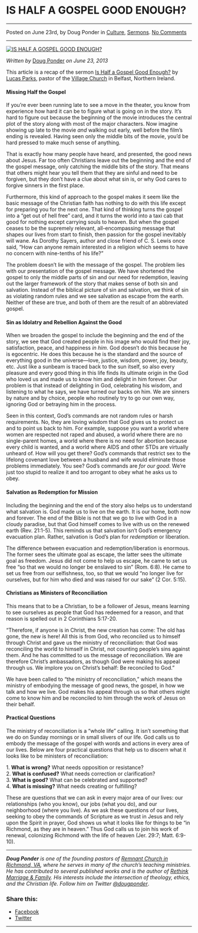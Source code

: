 IS HALF A GOSPEL GOOD ENOUGH?
=============================

* * *

Posted on June 23rd, by Doug Ponder in [Culture](http://www.remnantresource.org/category/culture/), [Sermons](http://www.remnantresource.org/category/sermons/). [No Comments](http://www.remnantresource.org/is-half-a-gospel-good-enough/#respond)

* * *

[![IS HALF A GOSPEL GOOD ENOUGH?](http://www.remnantresource.org/wp-content/uploads/2013/06/Is_Half_Gospel_Good_enough.gif)](http://www.remnantresource.org/wp-content/uploads/2013/06/Is_Half_Gospel_Good_enough.gif)  

_Written by_ [Doug Ponder](http://www.remnantresource.org/author/doug-ponder/ "Posts by Doug Ponder") _on June 23, 2013_

This article is a recap of the sermon [Is Half a Gospel Good Enough?](http://www.remnantrichmond.org/sermon/is-half-a-gospel-good-enough/) by [Lucas Parks](https://twitter.com/lucas_parks), pastor of the [Village Church](https://twitter.com/Village_Belfast) in Belfast, Northern Ireland.

#### Missing Half the Gospel

If you’re ever been running late to see a move in the theater, you know from experience how hard it can be to figure what is going on in the story. It’s hard to figure out because the beginning of the movie introduces the central plot of the story along with most of the major characters. Now imagine showing up late to the movie _and_ walking out early, well before the film’s ending is revealed. Having seen only the middle bits of the movie, you’d be hard pressed to make much sense of anything.

That is exactly how many people have heard, and presented, the good news about Jesus. Far too often Christians leave out the beginning and the end of the gospel message, only catching the middle bits of the story. That means that others might hear you tell them that they are sinful and need to be forgiven, but they don’t have a clue about what sin is, or why God cares to forgive sinners in the first place.

Furthermore, this kind of approach to the gospel makes it seem like the basic message of the Christian faith has nothing to do with this life except for preparing you for the next one. That kind of thinking turns the gospel into a “get out of hell free” card, and it turns the world into a taxi cab that good for nothing except carrying souls to heaven. But when the gospel ceases to be the supremely relevant, all-encompassing message that shapes our lives from start to finish, then passion for the gospel inevitably will wane. As Dorothy Sayers, author and close friend of C. S. Lewis once said, “How can anyone remain interested in a religion which seems to have no concern with nine-tenths of his life?”

The problem doesn’t lie with the message of the gospel. The problem lies with our presentation of the gospel message. We have shortened the gospel to only the middle parts of sin and our need for redemption, leaving out the larger framework of the story that makes sense of both sin and salvation. Instead of the biblical picture of sin and salvation, we think of sin as violating random rules and we see salvation as escape from the earth. Neither of these are true, and both of them are the result of an abbreviated gospel.

#### Sin as Idolatry and Rebellion Against the Good

When we broaden the gospel to include the beginning and the end of the story, we see that God created people in his image who would find their joy, satisfaction, peace, and happiness _in him_. God doesn’t do this because he is egocentric. He does this because he is the standard and the source of everything good in the universe—love, justice, wisdom, power, joy, beauty, etc. Just like a sunbeam is traced back to the sun itself, so also every pleasure and every good thing in this life finds its ultimate origin in the God who loved us and made us to know him and delight in him forever. Our problem is that instead of delighting in God, celebrating his wisdom, and listening to what he says, we have turned our backs on him. We are sinners by nature and by choice, people who routinely try to go our own way, ignoring God or betraying him in the process.

Seen in this context, God’s commands are not random rules or harsh requirements. No, they are loving wisdom that God gives us to protect us and to point us back to him. For example, suppose you want a world where women are respected not raped and abused, a world where there are no single-parent homes, a world where there is no need for abortion because every child is wanted, and a world where AIDS and other STDs are virtually unheard of. How will you get there? God’s commands that restrict sex to the lifelong covenant love between a husband and wife would eliminate those problems immediately. You see? God’s commands are _for our good_. We’re just too stupid to realize it and too arrogant to obey what he asks us to obey.

#### Salvation as Redemption for Mission

Including the beginning and the end of the story also helps us to understand what salvation is. God made us to live on the earth. It is our home, both now and forever. The end of the Bible is not that we go to live with God in a cloudy paradise, but that God himself comes to live with us on the renewed earth (Rev. 21:1-5). This reminds us that salvation isn’t God’s emergency evacuation plan. Rather, salvation is God’s plan for _redemption_ or liberation.

The difference between evacuation and redemption/liberation is enormous. The former sees the ultimate goal as escape, the latter sees the ultimate goal as freedom. Jesus did not come to help us escape, he came to set us free “so that we would no longer be enslaved to sin” (Rom. 6:8). He came to set us free from our selfishness, too, so that we would “no longer live for ourselves, but for him who died and was raised for our sake” (2 Cor. 5:15).

#### Christians as Ministers of Reconciliation

This means that to be a Christian, to be a follower of Jesus, means learning to see ourselves as people that God has redeemed for a reason, and that reason is spelled out in 2 Corinthians 5:17-20.

“Therefore, if anyone is in Christ, the new creation has come: The old has gone, the new is here! All this is from God, who reconciled us to himself through Christ and gave us the ministry of reconciliation: that God was reconciling the world to himself in Christ, not counting people’s sins against them. And he has committed to us the message of reconciliation. We are therefore Christ’s ambassadors, as though God were making his appeal through us. We implore you on Christ’s behalf: Be reconciled to God.”

We have been called to “the ministry of reconciliation,” which means the ministry of embodying the message of good news, the gospel, in how we talk and how we live. God makes his appeal through us so that others might come to know him and be reconciled to him through the work of Jesus on their behalf.

#### Practical Questions

The ministry of reconciliation is a “whole life” calling. It isn’t something that we do on Sunday mornings or in small slivers of our life. God calls us to embody the message of the gospel with words and actions in every area of our lives. Below are four practical questions that help us to discern what it looks like to be ministers of reconciliation:

1\. **What is wrong?** What needs opposition or resistance?  
2\. **What is confused?** What needs correction or clarification?  
3\. **What is good?** What can be celebrated and supported?  
4\. **What is missing?** What needs creating or fulfilling?

These are questions that we can ask in every major area of our lives: our relationships (who you know), our jobs (what you do), and our neighborhood (where you live). As we ask these questions of our lives, seeking to obey the commands of Scripture as we trust in Jesus and rely upon the Spirit in prayer, God shows us what it looks like for things to be “in Richmond, as they are in heaven.” Thus God calls us to join his work of renewal, colonizing Richmond with the life of heaven (Jer. 29:7; Matt. 6:9-10).

* * *

_**Doug Ponder** is one of the founding pastors of [Remnant Church in Richmond, VA](http://www.remnantrichmond.org/), where he serves in many of the church’s teaching ministries. He has contributed to several published works and is the author of [Rethink Marriage & Family](http://www.remnantrichmond.org/mediafiles/uploaded/r/0e1604567_rethink-marriage-and-family-ebook.pdf). His interests include the intersection of theology, ethics, and the Christian life. Follow him on Twitter [@dougponder](https://twitter.com/dougponder)_.

### Share this:

*   [Facebook](http://www.remnantresource.org/is-half-a-gospel-good-enough/?share=facebook "Click to share on Facebook")
*   [Twitter](http://www.remnantresource.org/is-half-a-gospel-good-enough/?share=twitter "Click to share on Twitter")

  

* * *
